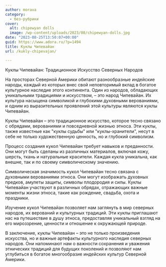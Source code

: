 ```yaml
---
author: morava
category:
  - без-рубрики
cover:
  alt: chipewyan dolls
  image: /wp-content/uploads/2023/08/chipewyan-dolls.jpg
date: "2023-08-25T13:50:07+00:00"
guid: https://www.adora.ru/?p=1494
title: Куклы Чипевайан
url: /kukly-chipevajan/

---
```

Куклы Чипевайан: Традиционное Искусство Северных Народов

На просторах Северной Америки обитают разнообразные индейские народы, каждый из которых внес свой неповторимый вклад в богатое культурное наследие этого континента. Один из народов, обладающих уникальными традициями и искусством, – это народ Чипевайан. Их культура насыщена символикой и глубокими духовными верованиями, и одним из выразительных проявлений этой культуры являются куклы Чипевайан.

Куклы Чипевайан – это традиционное искусство, которое тесно связано с обрядами, верованиями и повседневной жизнью этноса. Эти куклы, также известные как "куклы судьбы" или "куклы-хранители", несут в себе не только художественную ценность, но и глубокий символизм.

Процесс создания кукол Чипевайан требует навыков и преданности. Они могут быть сделаны из различных материалов, включая кожу, шерсть, ткань и натуральные красители. Каждая кукла уникальна, как внешне, так и по своему символическому значению.

Символическая значимость кукол Чипевайан тесно связана с духовными верованиями этноса. Они могут изображать духовных предков, амулеты защиты, символы плодородия и силы. Куклы Чипевайан участвуют в различных обрядах, отражающих важные моменты жизни этноса, такие как рождение, свадьба, охота и праздники.

Изучение кукол Чипевайан позволяет нам заглянуть в мир северных народов, их верований и культурных традиций. Эти куклы приглашают нас на путешествие в душу этноса, предоставляя уникальный взгляд на его мироззрение, ценности и отношение к окружающей природе.

В заключение, куклы Чипевайан – это не только произведения искусства, но и важные артефакты культурного наследия северных народов. Они напоминают нам о важности сохранения и уважения этнических традиций для будущих поколений и позволяют нам углубиться в богатое многообразие индейских культур Северной Америки.
